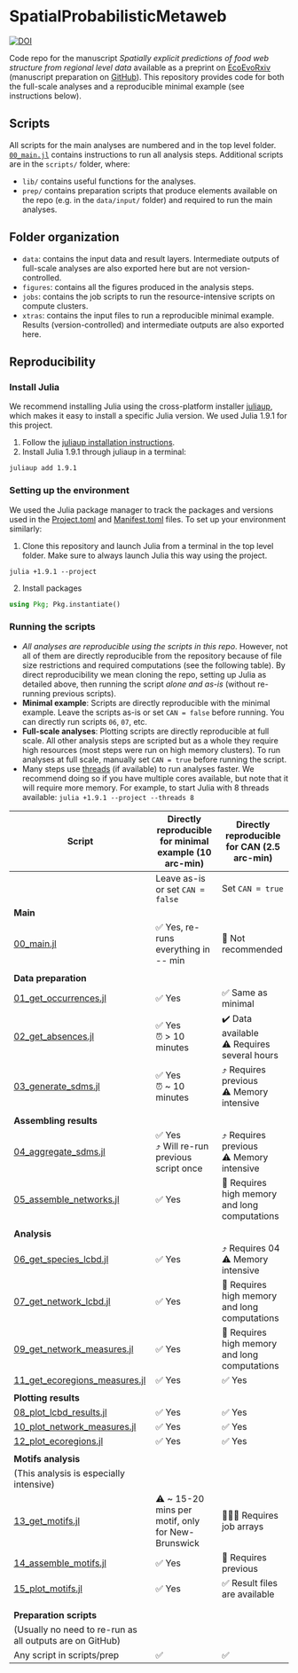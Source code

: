 # SpatialProbabilisticMetaweb


[![DOI](https://zenodo.org/badge/DOI/10.5281/zenodo.8350065.svg)](https://doi.org/10.5281/zenodo.8350065)

Code repo for the manuscript *Spatially explicit predictions of food web structure from regional level data* available as a preprint on [EcoEvoRxiv](https://ecoevorxiv.org/repository/view/5941/) (manuscript preparation on [GitHub](https://github.com/PoisotLab/ms_spatial_metaweb)). This repository provides code for both the full-scale analyses and a reproducible minimal example (see instructions below).

## Scripts

All scripts for the main analyses are numbered and in the top level folder. [`00_main.jl`](00_main.jl) contains instructions to run all analysis steps. Additional scripts are in the `scripts/` folder, where:

- `lib/`  contains useful functions for the analyses.
- `prep/`  contains preparation scripts that produce elements available on the repo (e.g. in the `data/input/` folder) and required to run the main analyses.

## Folder organization

- `data`: contains the input data and result layers. Intermediate outputs of full-scale analyses are also exported here but are not version-controlled.
- `figures`: contains all the figures produced in the analysis steps.
- `jobs`: contains the job scripts to run the resource-intensive scripts on compute clusters.
- `xtras`: contains the input files to run a reproducible minimal example. Results (version-controlled) and intermediate outputs are also exported here.

## Reproducibility

### Install Julia

We recommend installing Julia using the cross-platform installer [juliaup](https://github.com/JuliaLang/juliaup), which makes it easy to install a specific Julia version. We used Julia 1.9.1 for this project.

1. Follow the [juliaup installation instructions](https://github.com/JuliaLang/juliaup).
2. Install Julia 1.9.1 through juliaup in a terminal:
```
juliaup add 1.9.1
```

### Setting up the environment

We used the Julia package manager to track the packages and versions used in the [Project.toml](Project.toml) and [Manifest.toml](Manifest.toml) files. To set up your environment similarly:

1. Clone this repository and launch Julia from a terminal in the top level folder. Make sure to always launch Julia this way using the project.

```
julia +1.9.1 --project
```

2. Install packages 

```julia
using Pkg; Pkg.instantiate()
```

### Running the scripts

- *All analyses are reproducible using the scripts in this repo*. However, not all of them are directly reproducible from the repository because of file size restrictions and required computations (see the following table). By direct reproducibility we mean cloning the repo, setting up Julia as detailed above, then running the script *alone and as-is* (without re-running previous scripts).
- **Minimal example**: Scripts are directly reproducible with the minimal example. Leave the scripts as-is or set `CAN = false` before running. You can directly run scripts `06`, `07`, etc.
- **Full-scale analyses**: Plotting scripts are directly reproducible at full scale. All other analysis steps are scripted but as a whole they require high resources (most steps were run on high memory clusters). To run analyses at full scale, manually set `CAN = true` before running the script.
- Many steps use [threads](https://docs.julialang.org/en/v1/manual/multi-threading/) (if available) to run analyses faster. We recommend doing so if you have multiple cores available, but note that it will require more memory. For example, to start Julia with 8 threads available: `julia +1.9.1 --project --threads 8`


| Script | Directly reproducible for minimal example (10 arc-min) | Directly reproducible for CAN (2.5 arc-min) |
| ---- | ---- | ---- |
|  | Leave as-is or set `CAN = false` | Set `CAN = true` |
| **Main** |  |  |
| [00_main.jl](00_main.jl) | ✅ Yes, re-runs everything in -- min | 🚫 Not recommended |
|  |  |  |
| **Data preparation** |  |  |
| [01_get_occurrences.jl](01_get_occurrences.jl) | ✅ Yes | ✅ Same as minimal |
| [02_get_absences.jl](02_get_absences.jl) | ✅ Yes<br>⏰ > 10 minutes | ✔️ Data available<br>:warning: Requires several hours<br> |
| [03_generate_sdms.jl](03_generate_sdms.jl) | ✅ Yes<br>⏰ ~ 10 minutes | ⤴ Requires previous<br>:warning: Memory intensive |
|  |  |  |
| **Assembling results** |  |  |
| [04_aggregate_sdms.jl](04_aggregate_sdms.jl) | ✅ Yes<br>⤴ Will re-run previous script once | ⤴ Requires previous<br>:warning: Memory intensive |
| [05_assemble_networks.jl](05_assemble_networks.jl) | ✅ Yes | 🚫 Requires high memory and long computations |
|  |  |  |
| **Analysis** |  |  |
| [06_get_species_lcbd.jl](06_get_species_lcbd.jl) | ✅ Yes<br> | ⤴ Requires 04<br>:warning: Memory intensive |
| [07_get_network_lcbd.jl](07_get_network_lcbd.jl) | ✅ Yes<br> | 🚫 Requires high memory and long computations |
| [09_get_network_measures.jl](09_get_network_measures.jl) | ✅ Yes<br> | 🚫 Requires high memory and long computations |
| [11_get_ecoregions_measures.jl](11_get_ecoregions_measures.jl) | ✅ Yes | ✅  Yes |
|  |  |  |
| **Plotting results** |  |  |
| [08_plot_lcbd_results.jl](08_plot_lcbd_results.jl) | ✅ Yes | ✅ Yes |
| [10_plot_network_measures.jl](10_plot_network_measures.jl) | ✅ Yes | ✅ Yes |
| [12_plot_ecoregions.jl](12_plot_ecoregions.jl) | ✅ Yes | ✅ Yes |
|  |  |  |
| **Motifs analysis** |  |  |
| (This analysis is especially intensive) |  |  |
| [13_get_motifs.jl](13_get_motifs.jl) | :warning: ~ 15-20 mins per motif, only for New-Brunswick | 🚫🚫🚫 Requires job arrays |
| [14_assemble_motifs.jl](14_assemble_motifs.jl) | ✅ Yes | 🚫 Requires previous |
| [15_plot_motifs.jl](15_plot_motifs.jl) | ✅ Yes | ✅ Result files are available |
|  |  |  |
|  |  |  |
| **Preparation scripts** |  |  |
| (Usually no need to re-run as all outputs are on GitHub) |  |  |
| Any script in scripts/prep | ✅ | ✅ |
